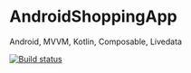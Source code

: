 # AndroidShoppingApp
Android, MVVM, Kotlin, Composable, Livedata


[![Build status](https://build.appcenter.ms/v0.1/apps/349065b6-f4fd-40c3-8237-8ddb0590d3fb/branches/dev/badge)](https://appcenter.ms)
